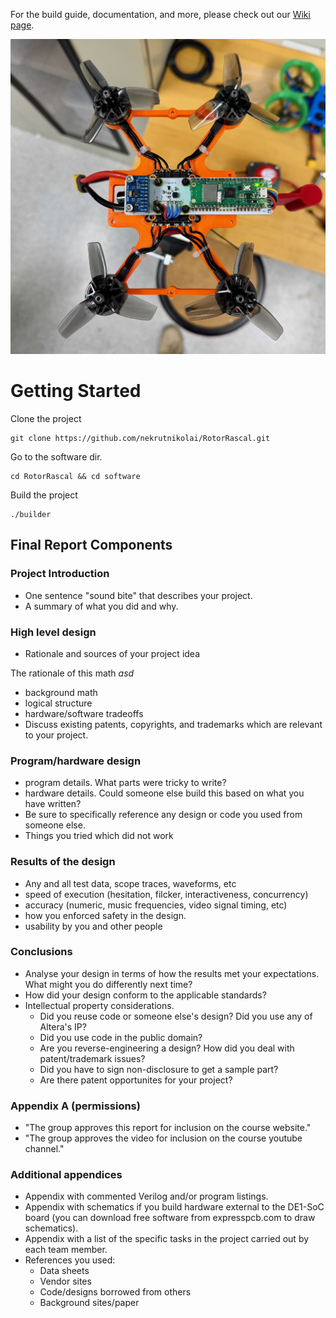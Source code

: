 For the build guide, documentation, and more, please check out our [Wiki page](https://github.com/cornellmotionstudio/JacksonDronev2/wiki).

<p align="center">
<img width="600" alt="Drone" src="figs/drone.jpeg">
</p>

# Getting Started

Clone the project
```
git clone https://github.com/nekrutnikolai/RotorRascal.git
```

Go to the software dir.
```
cd RotorRascal && cd software
```

Build the project

```
./builder
```

## Final Report Components

### Project Introduction
- One sentence "sound bite" that describes your project.
- A summary of what you did and why.

### High level design
- Rationale and sources of your project idea

The rationale of this math $asd$

- background math
- logical structure
- hardware/software tradeoffs
- Discuss existing patents, copyrights, and trademarks which are relevant to your project.

### Program/hardware design
- program details. What parts were tricky to write?
- hardware details. Could someone else build this based on what you have written?
- Be sure to specifically reference any design or code you used from someone else.
- Things you tried which did not work

### Results of the design
- Any and all test data, scope traces, waveforms, etc
- speed of execution (hesitation, filcker, interactiveness, concurrency)
- accuracy (numeric, music frequencies, video signal timing, etc)
- how you enforced safety in the design.
- usability by you and other people

### Conclusions
- Analyse your design in terms of how the results met your expectations. What might you do differently next time?
- How did your design conform to the applicable standards?
- Intellectual property considerations.
    - Did you reuse code or someone else's design? Did you use any of Altera's IP?
    - Did you use code in the public domain?
    - Are you reverse-engineering a design? How did you deal with patent/trademark issues?
    - Did you have to sign non-disclosure to get a sample part?
    - Are there patent opportunites for your project?

### Appendix A (permissions)
- "The group approves this report for inclusion on the course website."
- "The group approves the video for inclusion on the course youtube channel."

### Additional appendices
- Appendix with commented Verilog and/or program listings.
- Appendix with schematics if you build hardware external to the DE1-SoC board (you can download free software from expresspcb.com to draw schematics).
- Appendix with a list of the specific tasks in the project carried out by each team member.
- References you used:
    - Data sheets
    - Vendor sites
    - Code/designs borrowed from others
    - Background sites/paper 
